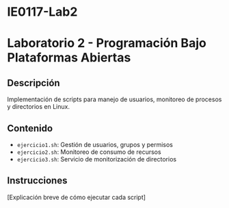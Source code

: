 # IE0117-Lab2
# Laboratorio 2 - Programación Bajo Plataformas Abiertas

## Descripción
Implementación de scripts para manejo de usuarios, monitoreo de procesos y directorios en Linux.

## Contenido
- `ejercicio1.sh`: Gestión de usuarios, grupos y permisos
- `ejercicio2.sh`: Monitoreo de consumo de recursos
- `ejercicio3.sh`: Servicio de monitorización de directorios

## Instrucciones
[Explicación breve de cómo ejecutar cada script]
